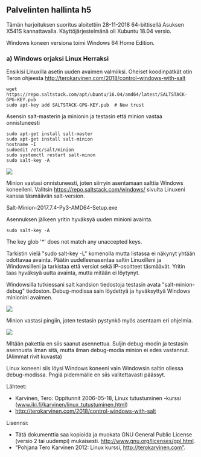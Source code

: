 ## Palvelinten hallinta h5

Tämän harjoituksen suoritus aloitettiin 28-11-2018 64-bittisellä Asuksen X541S kannattavalla. Käyttöjärjestelmänä oli Xubuntu 18.04 versio.

Windows koneen versiona toimi Windows 64 Home Edition.

### a) Windows orjaksi Linux Herraksi


Ensikisi Linuxilla asetin uuden avaimen valmiiksi.
Oheiset koodinpätkät otin Teron ohjeesta http://terokarvinen.com/2018/control-windows-with-salt

    wget https://repo.saltstack.com/apt/ubuntu/16.04/amd64/latest/SALTSTACK-GPG-KEY.pub
    sudo apt-key add SALTSTACK-GPG-KEY.pub  # New trust

Asensin salt-masterin ja minionin ja testasin että minion vastaa onnistuneesti

    sudo apt-get install salt-master
    sudo apt-get install salt-minion
    hostname -I
    sudoedit /etc/salt/minion
    sudo systemctl restart salt-minon
    sudo salt-key -A
    
    
![](https://nikokulmanen319121420.files.wordpress.com/2018/11/screenshot_2018-11-28_17-12-10.png)

Minion vastasi onnistuneesti, joten siirryin asentamaan salttia Windows koneelleni.
Valitsin https://repo.saltstack.com/windows/ sivulta Linuxeni kanssa täsmäävän salt-version.

Salt-Minion-2017.7.4-Py3-AMD64-Setup.exe

Asennuksen jälkeen yritin hyväksyä uuden minioni avainta.

    sudo salt-key -A
    
The key glob '*' does not match any unaccepted keys.

Tarkistin vielä "sudo salt-key -L" komenolla mutta listassa ei näkynyt yhtään odottavaa avainta.
Päätin uudelleenasentaa saltin Linuxilleni ja Windowsilleni ja tarkistaa että versiot sekä IP-osoitteet täsmäävät.
Yritin taas hyväksyä uutta avainta, mutta mitään ei löytynyt.

Windowsilla tutkiessani salt kandsion tiedostoja testasin avata "salt-minion-debug" tiedoston.
Debug-modissa sain löydettyä ja hyväksyttyä Windows minionini avaimen.

![](https://nikokulmanen319121420.files.wordpress.com/2018/11/screenshot_2018-11-28_17-24-54.png)

Minion vastasi pingiin, joten testasin pystynkö myös asentaam eri ohjelmia.

![](https://nikokulmanen319121420.files.wordpress.com/2018/11/screenshot_2018-11-28_17-31-45.png?w=770)

MItään pakettia en siis saanut asennettua. Suljin debug-modin ja testasin asennusta ilman sitä, mutta ilman debug-modia minion ei edes vastannut. (Alimmat rivit kuvasta)

Linux koneeni siis löysi Windows koneeni vain Windowsin saltin ollessa debug-modissa. Pngiä pidemmälle en siis valitettavasti päässyt.

Lähteet:

- Karvinen, Tero: Oppitunnit 2006-05-18, Linux tutustuminen -kurssi (www.iki.fi/karvinen/linux_tutustuminen.html)
- http://terokarvinen.com/2018/control-windows-with-salt

Lisennsi:

- Tätä dokumenttia saa kopioida ja muokata GNU General Public License (versio 2 tai uudempi) mukaisesti.       http://www.gnu.org/licenses/gpl.html.
- “Pohjana Tero Karvinen 2012: Linux kurssi, http://terokarvinen.com”.

